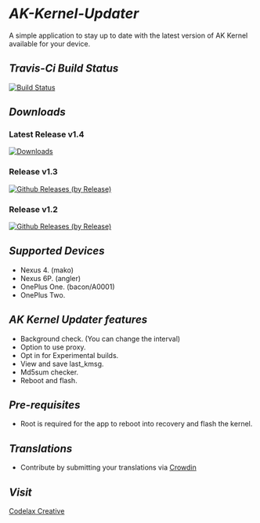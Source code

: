 # *AK-Kernel-Updater*

A simple application to stay up to date with the latest version of AK Kernel available for your device.

## *Travis-Ci Build Status*

[![Build Status](https://travis-ci.org/CallMeAldy/AK-Kernel-Updater.svg?branch=master)](https://travis-ci.org/CallMeAldy/AK-Kernel-Updater)

## *Downloads*

### Latest Release v1.4
[![Downloads](https://img.shields.io/github/downloads/CallMeAldy/AK-Kernel-Updater/latest/total.svg)](https://github.com/CallMeAldy/AK-Kernel-Updater/releases/latest)

### Release v1.3
[![Github Releases (by Release)](https://img.shields.io/github/downloads/CallMeAldy/AK-Kernel-Updater/v1.3/total.svg)](https://github.com/CallMeAldy/AK-Kernel-Updater/releases/tag/v1.3)

### Release v1.2
[![Github Releases (by Release)](https://img.shields.io/github/downloads/CallMeAldy/AK-Kernel-Updater/v1.2/total.svg)](https://github.com/CallMeAldy/AK-Kernel-Updater/releases/tag/v1.2)

## *Supported Devices*

* Nexus 4. (mako)
* Nexus 6P. (angler)
* OnePlus One. (bacon/A0001)
* OnePlus Two.

## *AK Kernel Updater features*

* Background check. (You can change the interval)
* Option to use proxy.
* Opt in for Experimental builds.
* View and save last_kmsg.
* Md5sum checker.
* Reboot and flash.

## *Pre-requisites*

* Root is required for the app to reboot into recovery and flash the kernel.

## *Translations*

* Contribute by submitting your translations via [Crowdin](https://crowdin.com/project/ak-kernel-updater)


## *Visit*

[Codelax Creative](https://www.codelaxcreative.in)
